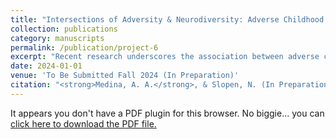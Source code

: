 ```yaml
---
title: "Intersections of Adversity & Neurodiversity: Adverse Childhood Experiences' Association to Mental Health & the Buffering Role of Flourishing"
collection: publications
category: manuscripts
permalink: /publication/project-6
excerpt: "Recent research underscores the association between adverse childhood experiences (ACEs) and mental health challenges in pediatric populations. This study specifically addresses the vulnerability of children with neurodevelopmental disorders—including Autism Spectrum Disorder (ASD), Attention-Deficit/Hyperactivity Disorder (ADD/ADHD), and other cognitive disabilities—to the impacts of ACEs. It investigates the influence of adverse childhood experiences on mental health outcomes within this demographic and assesses how well-defined aspects of child flourishing—curiosity in learning, emotional control, and task persistence—can mitigate these effects. Drawing from the National Survey of Children’s Health, our analysis encompassed a subset of children with reported neurodevelopmental issues (N = 44,776, M<sub>Age</sub> = 12.2), focusing on their ACEs and child flourishing metrics. Logistic regression models were utilized, incorporating interaction terms between ACEs and flourishing measures to explore the protective role of flourishing behaviors. We identified a significant dose-response relationship between the number of ACEs and heightened risks of anxiety, depression, and behavioral issues in neurodivergent children. Notably, the presence of child flourishing significantly moderated these risks, suggesting a robust protective mechanism against the adverse impacts of ACEs. These results affirm the critical protective capacity of flourishing in mitigating the negative effects of ACEs on neurodivergent children's mental health. Our findings support the integration of flourishing-based strategies in interventions and policies aimed at fostering resilience and improving mental health outcomes in this vulnerable population. Future research should focus on longitudinal studies to further explore the dynamic interplay between ACEs, flourishing, and neurodiversity."
date: 2024-01-01
venue: 'To Be Submitted Fall 2024 (In Preparation)'
citation: "<strong>Medina, A. A.</strong>, & Slopen, N. (In Preparation). Intersections of Adversity & Neurodiversity: Adverse Childhood Experiences' Association to Mental Health & the Buffering Role of Flourishing. To be submitted for publication in fall 2024."
---
```


<object data="{{ site.baseurl }}/files/Medina%20and%20Slopen,%202024.pdf" type="application/pdf" width="100%" height="1000px">
  <p>It appears you don't have a PDF plugin for this browser. No biggie... you can <a href="{{ site.baseurl }}/files/Medina%20and%20Slopen,%202024.pdf">click here to download the PDF file.</a></p>
</object>
